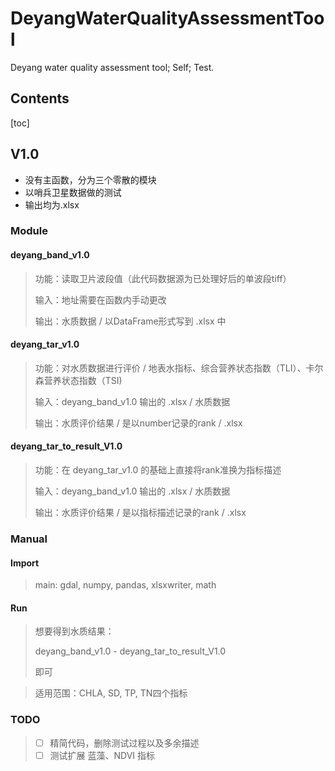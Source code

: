 # DeyangWaterQualityAssessmentTool 
Deyang water quality assessment tool; Self; Test.

## Contents

[toc]

## V1.0

- 没有主函数，分为三个零散的模块
- 以哨兵卫星数据做的测试
- 输出均为.xlsx
### Module
#### deyang_band_v1.0

> 功能：读取卫片波段值（此代码数据源为已处理好后的单波段tiff）
>
> 输入：地址需要在函数内手动更改
>
> 输出：水质数据 / 以DataFrame形式写到 .xlsx 中

#### deyang_tar_v1.0

> 功能：对水质数据进行评价 / 地表水指标、综合营养状态指数（TLI）、卡尔森营养状态指数（TSI)
>
> 输入：deyang_band_v1.0 输出的 .xlsx / 水质数据
>
> 输出：水质评价结果 / 是以number记录的rank / .xlsx 

#### deyang_tar_to_result_V1.0

> 功能：在 deyang_tar_v1.0 的基础上直接将rank准换为指标描述
>
> 输入：deyang_band_v1.0 输出的 .xlsx / 水质数据
>
> 输出：水质评价结果 / 是以指标描述记录的rank / .xlsx 
>

### Manual

#### Import

> main: gdal, numpy, pandas, xlsxwriter, math

#### Run

> 想要得到水质结果：
>
> deyang_band_v1.0 - deyang_tar_to_result_V1.0
>
> 即可

> 适用范围：CHLA, SD, TP, TN四个指标 
>
### TODO

> - [ ]  精简代码，删除测试过程以及多余描述
> - [ ]  测试扩展 蓝藻、NDVI 指标


